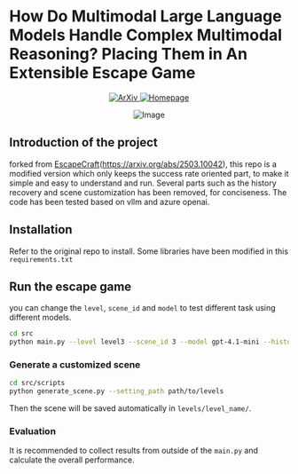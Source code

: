 # How Do Multimodal Large Language Models Handle Complex Multimodal Reasoning? Placing Them in An Extensible Escape Game


<p align="center">
  <a href="https://arxiv.org/abs/2503.10042">
    <img src="https://img.shields.io/badge/arXiv-2503.10042-b31b1b.svg" alt="ArXiv">
  </a>
  <a href="https://thunlp-mt.github.io/EscapeCraft/">
    <img src="https://img.shields.io/badge/Homepage-Website-blue" alt="Homepage">
  </a>
</p>


<p align="center">
<img src="./figures/teaser_git.png" alt="Image">
</p>


## Introduction of the project 
forked from [EscapeCraft](https://github.com/THUNLP-MT/EscapeCraft)(https://arxiv.org/abs/2503.10042), this repo is a modified version which only keeps the success rate oriented part, to make it simple and easy to understand and run. 
Several parts such as the history recovery and scene customization has been removed, for conciseness.
The code has been tested based on vllm and azure openai.

## Installation
Refer to the original repo to install. Some libraries have been modified in this `requirements.txt`



## Run the escape game

you can change the `level`, `scene_id` and `model` to test different task using different models.
```bash
cd src
python main.py --level level3 --scene_id 3 --model gpt-4.1-mini --history_type full --hint
```

### Generate a customized scene
```bash
cd src/scripts
python generate_scene.py --setting_path path/to/levels
```
Then the scene will be saved automatically in `levels/level_name/`.



### Evaluation
It is recommended to collect results from outside of the `main.py` and calculate the overall performance. 

